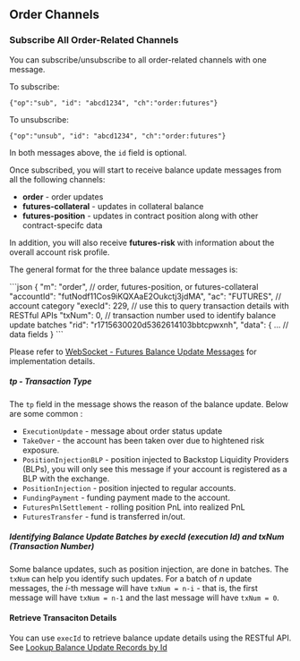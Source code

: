 ## Order Channels

### Subscribe All Order-Related Channels 

You can subscribe/unsubscribe to all order-related channels with one message.

To subscribe: 

`{"op":"sub", "id": "abcd1234", "ch":"order:futures"}`

To unsubscribe:

`{"op":"unsub", "id": "abcd1234", "ch":"order:futures"}`

In both messages above, the `id` field is optional.


Once subscribed, you will start to receive balance update messages from all the following channels:

* **order** - order updates 
* **futures-collateral** - updates in collateral balance 
* **futures-position** - updates in contract position along with other contract-specifc data 

In addition, you will also receive **futures-risk** with information about the overall account risk profile. 

The general format for the three balance update messages is:


<div class="center-column"></div>
```json
    {
        "m": "order",  // order, futures-position, or futures-collateral
        "accountId": "futNodf11Cos9iKQXAaE2Oukctj3jdMA",
        "ac":     "FUTURES",  // account category
        "execId":  229,       // use this to query transaction details with RESTful APIs
        "txNum":   0,         // transaction number used to identify balance update batches
        "rid":    "r1715630020d5362614103bbtcpwxnh",
        "data": {
            ... // data fields 
    }
```


Please refer to [WebSocket - Futures Balance Update Messages](https://github.com/bitmax-exchange/bitmax-futures-api-doc/blob/master/misc/doc-balance-update-messages.md) for implementation details.


##### tp - Transaction Type

The `tp` field in the message shows the reason of the balance update. Below are some common :

* `ExecutionUpdate` - message about order status update
* `TakeOver` - the account has been taken over due to hightened risk exposure.
* `PositionInjectionBLP` - position injected to Backstop Liquidity Providers (BLPs), you will only see this message if your account is registered as a BLP with the exchange.
* `PositionInjection` - position injected to regular accounts. 
* `FundingPayment` - funding payment made to the account.
* `FuturesPnlSettlement` - rolling position PnL into realized PnL
* `FuturesTransfer` - fund is transferred in/out. 

##### Identifying Balance Update Batches by execId (execution Id) and txNum (Transaction Number)

Some balance updates, such as position injection, are done in batches. The `txNum` can help you identify such updates. For a batch of *n* update messages, the *i*-th message
will have `txNum = n-i` - that is, the first message will have `txNum = n-1` and the last message will have `txNum = 0`. 

#### Retrieve Transaciton Details 

You can use `execId` to retrieve balance update details using the RESTful API. See [Lookup Balance Update Records by Id](#lookup-balance-update-records-by-id)
